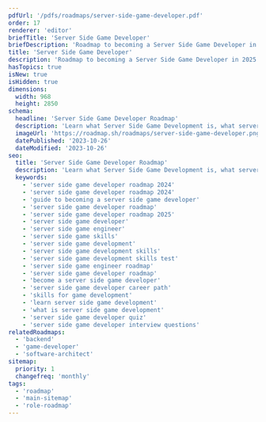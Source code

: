 ```yaml
---
pdfUrl: '/pdfs/roadmaps/server-side-game-developer.pdf'
order: 17
renderer: 'editor'
briefTitle: 'Server Side Game Developer'
briefDescription: 'Roadmap to becoming a Server Side Game Developer in 2025'
title: 'Server Side Game Developer'
description: 'Roadmap to becoming a Server Side Game Developer in 2025'
hasTopics: true
isNew: true
isHidden: true
dimensions:
  width: 968
  height: 2850
schema:
  headline: 'Server Side Game Developer Roadmap'
  description: 'Learn what Server Side Game Development is, what server side game developers do and how to become one using our community-driven roadmap.'
  imageUrl: 'https://roadmap.sh/roadmaps/server-side-game-developer.png'
  datePublished: '2023-10-26'
  dateModified: '2023-10-26'
seo:
  title: 'Server Side Game Developer Roadmap'
  description: 'Learn what Server Side Game Development is, what server side game developers do and how to become one using our community-driven roadmap.'
  keywords:
    - 'server side game developer roadmap 2024'
    - 'server side game developer roadmap 2024'
    - 'guide to becoming a server side game developer'
    - 'server side game developer roadmap'
    - 'server side game developer roadmap 2025'
    - 'server side game developer'
    - 'server side game engineer'
    - 'server side game skills'
    - 'server side game development'
    - 'server side game development skills'
    - 'server side game development skills test'
    - 'server side game engineer roadmap'
    - 'server side game developer roadmap'
    - 'become a server side game developer'
    - 'server side game developer career path'
    - 'skills for game development'
    - 'learn server side game development'
    - 'what is server side game development'
    - 'server side game developer quiz'
    - 'server side game developer interview questions'
relatedRoadmaps:
  - 'backend'
  - 'game-developer'
  - 'software-architect'
sitemap:
  priority: 1
  changefreq: 'monthly'
tags:
  - 'roadmap'
  - 'main-sitemap'
  - 'role-roadmap'
---
```

